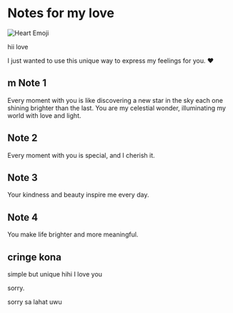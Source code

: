 # Notes for my love

![Heart Emoji](https://www.icegif.com/wp-content/uploads/icegif-1.gif) 

hii love

I just wanted to use this unique way to express my feelings for you. ❤️

## m Note 1


Every moment with you is like discovering a new star in the sky 
each one shining brighter than the last. You are my celestial wonder, illuminating my world with love and light. 


##  Note 2

Every moment with you is special, and I cherish it. 

## Note 3

Your kindness and beauty inspire me every day. 

## Note 4

You make life brighter and more meaningful. 

## cringe kona

simple but unique hihi I love you

sorry. 

sorry sa lahat uwu
